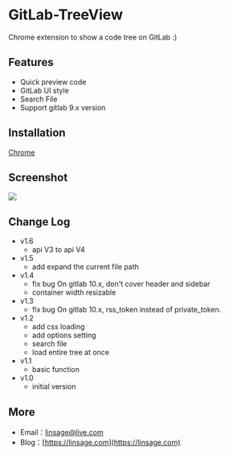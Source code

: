 # GitLab-TreeView

Chrome extension to show a code tree on GitLab  :)

## Features

- Quick preview code
- GitLab UI style
- Search File
- Support gitlab 9.x version

## Installation

[Chrome](https://chrome.google.com/webstore/detail/gitlab-treeview/kfjchffabpogdehadpflljaikjicdpng)

## Screenshot

![](https://ws2.sinaimg.cn/large/006tNc79gy1fi3ighoji0g30zk0m8du9.gif)


## Change Log
 - v1.6
    - api V3 to api V4
 - v1.5
    - add expand the current file path
 - v1.4
    - fix bug On gitlab 10.x, don't cover header and sidebar
    - container width resizable
 - v1.3
    - fix bug On gitlab 10.x, rss_token instead of private_token.
 - v1.2
    - add css loading
    - add options setting 
    - search file
    - load entire tree at once
 - v1.1
    - basic function 
 - v1.0
    - initial version

## More

- Email：[linsage@live.com](mailto:linsage@live.com)
- Blog：[https://linsage.com](https://linsage.com)
